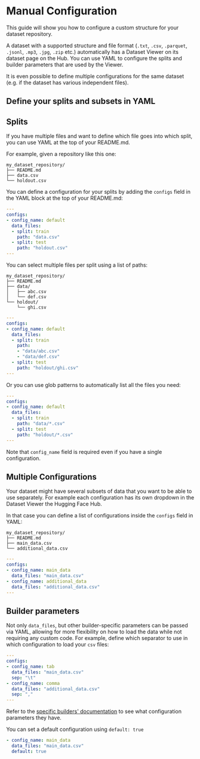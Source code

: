 # Manual Configuration

This guide will show you how to configure a custom structure for your dataset repository.

A dataset with a supported structure and file format (`.txt`, `.csv`, `.parquet`, `.jsonl`, `.mp3`, `.jpg`, `.zip` etc.) automatically has a Dataset Viewer on its dataset page on the Hub. You can use YAML to configure the splits and builder parameters that are used by the Viewer.

It is even possible to define multiple configurations for the same dataset (e.g. if the dataset has various independent files).

## Define your splits and subsets in YAML

## Splits

If you have multiple files and want to define which file goes into which split, you can use YAML at the top of your README.md.

For example, given a repository like this one:

```
my_dataset_repository/
├── README.md
├── data.csv
└── holdout.csv
```

You can define a configuration for your splits by adding the `configs` field in the YAML block at the top of your README.md:

```yaml
---
configs:
- config_name: default
  data_files:
  - split: train
    path: "data.csv"
  - split: test
    path: "holdout.csv"
---
```

You can select multiple files per split using a list of paths:

```
my_dataset_repository/
├── README.md
├── data/
│   ├── abc.csv
│   └── def.csv
└── holdout/
    └── ghi.csv
```

```yaml
---
configs:
- config_name: default
  data_files:
  - split: train
    path:
    - "data/abc.csv"
    - "data/def.csv"
  - split: test
    path: "holdout/ghi.csv"
---
```

Or you can use glob patterns to automatically list all the files you need:

```yaml
---
configs:
- config_name: default
  data_files:
  - split: train
    path: "data/*.csv"
  - split: test
    path: "holdout/*.csv"
---
```

<Tip warning={true}>

Note that `config_name` field is required even if you have a single configuration.

</Tip>

## Multiple Configurations

Your dataset might have several subsets of data that you want to be able to use separately.
For example each configuration has its own dropdown in the Dataset Viewer the Hugging Face Hub.

In that case you can define a list of configurations inside the `configs` field in YAML:

```
my_dataset_repository/
├── README.md
├── main_data.csv
└── additional_data.csv
```

```yaml
---
configs:
- config_name: main_data
  data_files: "main_data.csv"
- config_name: additional_data
  data_files: "additional_data.csv"
---
```

## Builder parameters

Not only `data_files`, but other builder-specific parameters can be passed via YAML, allowing for more flexibility on how to load the data while not requiring any custom code. For example, define which separator to use in which configuration to load your `csv` files:

```yaml
---
configs:
- config_name: tab
  data_files: "main_data.csv"
  sep: "\t"
- config_name: comma
  data_files: "additional_data.csv"
  sep: ","
---
```

Refer to the [specific builders' documentation](../datasets/package_reference/builder_classes) to see what configuration parameters they have.

<Tip>

You can set a default configuration using `default: true`

```yaml
- config_name: main_data
  data_files: "main_data.csv"
  default: true
```

</Tip>
